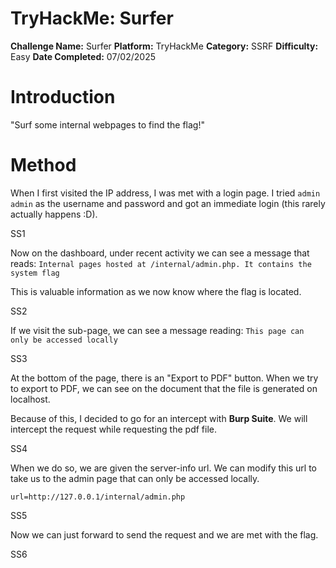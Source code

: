 # TryHackMe: Surfer

**Challenge Name:** Surfer
**Platform:** TryHackMe
**Category:** SSRF
**Difficulty:** Easy
**Date Completed:** 07/02/2025

# Introduction



"Surf some internal webpages to find the flag!"

# Method

When I first visited the IP address, I was met with a login page. I tried `admin` `admin` as the username and password and got an immediate login (this rarely actually happens :D).

SS1

Now on the dashboard, under recent activity we can see a message that reads:
`Internal pages hosted at /internal/admin.php. It contains the system flag`

This is valuable information as we now know where the flag is located.

SS2

If we visit the sub-page, we can see a message reading:
`This page can only be accessed locally`

SS3

At the bottom of the page, there is an "Export to PDF" button. When we try to export to PDF, we can see on the document that the file is generated on localhost.

Because of this, I decided to go for an intercept with **Burp Suite**.
We will intercept the request while requesting the pdf file.

SS4

When we do so, we are given the server-info url. We can modify this url to take us to the admin page that can only be accessed locally.

`url=http://127.0.0.1/internal/admin.php`

SS5

Now we can just forward to send the request and we are met with the flag.

SS6

